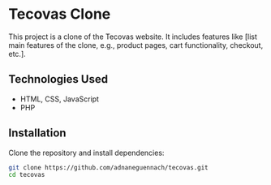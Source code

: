 # Tecovas Clone

This project is a clone of the Tecovas website. It includes features like [list main features of the clone, e.g., product pages, cart functionality, checkout, etc.].

## Technologies Used

- HTML, CSS, JavaScript
- PHP

## Installation

Clone the repository and install dependencies:

```bash
git clone https://github.com/adnaneguennach/tecovas.git
cd tecovas
